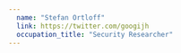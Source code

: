 ```yaml
---
  name: "Stefan Ortloff"
  link: https://twitter.com/googijh
  occupation_title: "Security Researcher"
---
```

